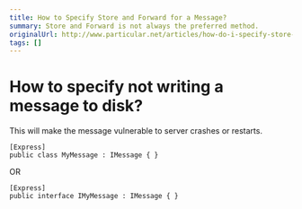 ```yaml
---
title: How to Specify Store and Forward for a Message?
summary: Store and Forward is not always the preferred method.
originalUrl: http://www.particular.net/articles/how-do-i-specify-store-forward-for-a-message
tags: []
---
```


How to specify not writing a message to disk?
=============================================

This will make the message vulnerable to server crashes or restarts.

    [Express]
    public class MyMessage : IMessage { }

OR

    [Express]
    public interface IMyMessage : IMessage { }


